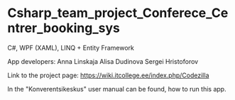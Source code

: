 # Csharp_team_project_Conferece_Centrer_booking_sys
C#, WPF (XAML), LINQ + Entity Framework

App developers:
    Anna Linskaja
    Alisa Dudinova
    Sergei Hristoforov

Link to the project page:
https://wiki.itcollege.ee/index.php/Codezilla

In the "Konverentsikeskus" user manual can be found, how to run this app.
